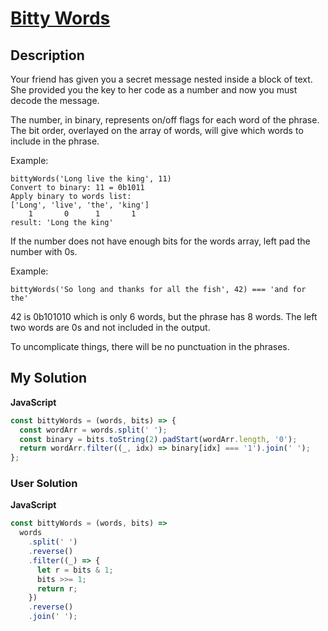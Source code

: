 # [Bitty Words](https://www.codewars.com/kata/5ace908a4d9fd1ed74000099)

## Description

Your friend has given you a secret message nested inside a block of text. She provided you the key to her code as a number and now you must decode the message.

The number, in binary, represents on/off flags for each word of the phrase. The bit order, overlayed on the array of words, will give which words to include in the phrase.

Example:

```
bittyWords('Long live the king', 11)
Convert to binary: 11 = 0b1011
Apply binary to words list:
['Long', 'live', 'the', 'king']
    1       0      1       1
result: 'Long the king'
```

If the number does not have enough bits for the words array, left pad the number with 0s.

Example:

```
bittyWords('So long and thanks for all the fish', 42) === 'and for the'
```

42 is 0b101010 which is only 6 words, but the phrase has 8 words. The left two words are 0s and not included in the output.

To uncomplicate things, there will be no punctuation in the phrases.

## My Solution

**JavaScript**

```js
const bittyWords = (words, bits) => {
  const wordArr = words.split(' ');
  const binary = bits.toString(2).padStart(wordArr.length, '0');
  return wordArr.filter((_, idx) => binary[idx] === '1').join(' ');
};
```

### User Solution

**JavaScript**

```js
const bittyWords = (words, bits) =>
  words
    .split(' ')
    .reverse()
    .filter((_) => {
      let r = bits & 1;
      bits >>= 1;
      return r;
    })
    .reverse()
    .join(' ');
```
